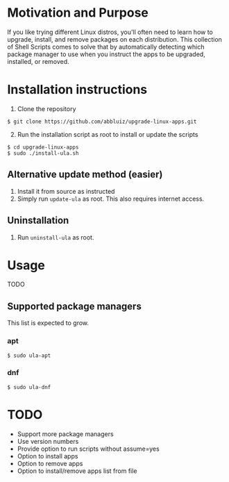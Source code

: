 # Motivation and Purpose

If you like trying different Linux distros, you'll often need to learn how to upgrade, install, and remove packages on each distribution. This collection of Shell Scripts comes to solve that by automatically detecting which package manager to use when you instruct the apps to be upgraded, installed, or removed.

# Installation instructions

1. Clone the repository
```
$ git clone https://github.com/abbluiz/upgrade-linux-apps.git
```

2. Run the installation script as root to install or update the scripts
```
$ cd upgrade-linux-apps
$ sudo ./install-ula.sh
```


## Alternative update method (easier)

1. Install it from source as instructed
2. Simply run `update-ula` as root. This also requires internet access.

## Uninstallation

1. Run `uninstall-ula` as root.

# Usage

TODO

## Supported package managers

This list is expected to grow.

### apt
```
$ sudo ula-apt
```

### dnf

```
$ sudo ula-dnf
```

# TODO
* Support more package managers
* Use version numbers
* Provide option to run scripts without assume=yes
* Option to install apps
* Option to remove apps
* Option to install/remove apps list from file 
